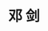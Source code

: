 ---
# Display name

title: 邓 剑
user_groups: ["Graduated Ph.D Students"]



organizations:
- name: 2007-2012 

Interests:
- Computational fluid dynamics and adaptive method

---